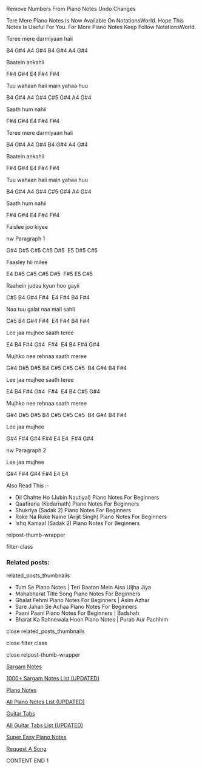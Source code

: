 
Remove Numbers From Piano Notes
Undo Changes

Tere Mere Piano Notes Is Now Available On NotationsWorld. Hope This Notes Is Useful For You. For More Piano Notes Keep Follow NotationsWorld.

Teree mere darmiyaan haii

B4 G#4 A4 G#4 B4 G#4 A4 G#4

Baatein ankahii

F#4 G#4 E4 F#4 F#4

Tuu wahaan haii main yahaa huu

B4 G#4 A4 G#4 C#5 G#4 A4 G#4

Saath hum nahii

F#4 G#4 E4 F#4 F#4

Teree mere darmiyaan haii

B4 G#4 A4 G#4 B4 G#4 A4 G#4

Baatein ankahii

F#4 G#4 E4 F#4 F#4

Tuu wahaan haii main yahaa huu

B4 G#4 A4 G#4 C#5 G#4 A4 G#4

Saath hum nahii

F#4 G#4 E4 F#4 F#4

Faislee joo kiyee

nw Paragraph 1

G#4 D#5 C#5 C#5 D#5  E5 D#5 C#5

Faasley hii milee

E4 D#5 C#5 C#5 D#5  F#5 E5 C#5

Raahein judaa kyun hoo gayii

C#5 B4 G#4 F#4  E4 F#4 B4 F#4

Naa tuu galat naa maii sahii

C#5 B4 G#4 F#4  E4 F#4 B4 F#4

Lee jaa mujhee saath teree

E4 B4 F#4 G#4  F#4  E4 B4 F#4 G#4

Mujhko nee rehnaa saath meree

G#4 D#5 D#5 B4 C#5 C#5 C#5  B4 G#4 B4 F#4

Lee jaa mujhee saath teree

E4 B4 F#4 G#4  F#4  E4 B4 C#5 G#4

Mujhko nee rehnaa saath meree

G#4 D#5 D#5 B4 C#5 C#5 C#5  B4 G#4 B4 F#4

Lee jaa mujhee

G#4 F#4 G#4 F#4 E4 E4  F#4 G#4

nw Paragraph 2

Lee jaa mujhee

G#4 F#4 G#4 F#4 E4 E4

Also Read This :-

* Dil Chahte Ho (Jubin Nautiyal) Piano Notes For Beginners
* Qaafirana (Kedarnath) Piano Notes For Beginners
* Shukriya (Sadak 2) Piano Notes For Beginners
* Roke Na Ruke Naine (Arijit Singh) Piano Notes For Beginners
* Ishq Kamaal (Sadak 2) Piano Notes For Beginners

relpost-thumb-wrapper

filter-class

### Related posts:

related_posts_thumbnails

* Tum Se Piano Notes | Teri Baaton Mein Aisa Uljha Jiya
* Mahabharat Title Song Piano Notes For Beginners
* Ghalat Fehmi Piano Notes For Beginners | Asim Azhar
* Sare Jahan Se Achaa Piano Notes For Beginners
* Paani Paani Piano Notes For Beginners | Badshah
* Bharat Ka Rahnewala Hoon Piano Notes | Purab Aur Pachhim

close related_posts_thumbnails

close filter class

close relpost-thumb-wrapper

[Sargam Notes](https://www.notationsworld.com/sargam-notes.html)

[1000+ Sargam Notes List (UPDATED)](https://www.notationsworld.com/all-songs-list-sargam-notes.html)

[Piano Notes](https://www.notationsworld.com/piano-notes.html)

[All Piano Notes List (UPDATED)](https://www.notationsworld.com/all-songs-list-piano-notes.html)

[Guitar Tabs](https://www.notationsworld.com/guitar-tabs.html)

[All Guitar Tabs List (UPDATED)](https://www.notationsworld.com/all-songs-list-guitar-tabs.html)

[Super Easy Piano Notes](https://studywall.in/)

[Request A Song](https://www.notationsworld.com/request-a-song.html)

CONTENT END 1


